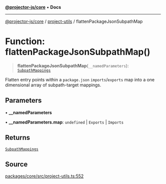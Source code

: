 [**@projector-js/core**](../../README.md) • **Docs**

***

[@projector-js/core](../../README.md) / [project-utils](../README.md) / flattenPackageJsonSubpathMap

# Function: flattenPackageJsonSubpathMap()

> **flattenPackageJsonSubpathMap**(`__namedParameters`): [`SubpathMappings`](../type-aliases/SubpathMappings.md)

Flatten entry points within a `package.json` `imports`/`exports` map into a
one dimensional array of subpath-target mappings.

## Parameters

• **\_\_namedParameters**

• **\_\_namedParameters.map**: `undefined` \| `Exports` \| `Imports`

## Returns

[`SubpathMappings`](../type-aliases/SubpathMappings.md)

## Source

[packages/core/src/project-utils.ts:552](https://github.com/Xunnamius/projector/blob/eaae74353ca5b35a9a0ca3db8a554376fec1dd9b/packages/core/src/project-utils.ts#L552)
